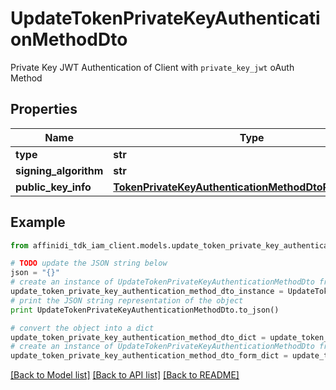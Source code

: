 # UpdateTokenPrivateKeyAuthenticationMethodDto

Private Key JWT Authentication of Client with `private_key_jwt` oAuth Method

## Properties

| Name                  | Type                                                                                                              | Description | Notes      |
| --------------------- | ----------------------------------------------------------------------------------------------------------------- | ----------- | ---------- |
| **type**              | **str**                                                                                                           |             | [optional] |
| **signing_algorithm** | **str**                                                                                                           |             | [optional] |
| **public_key_info**   | [**TokenPrivateKeyAuthenticationMethodDtoPublicKeyInfo**](TokenPrivateKeyAuthenticationMethodDtoPublicKeyInfo.md) |             | [optional] |

## Example

```python
from affinidi_tdk_iam_client.models.update_token_private_key_authentication_method_dto import UpdateTokenPrivateKeyAuthenticationMethodDto

# TODO update the JSON string below
json = "{}"
# create an instance of UpdateTokenPrivateKeyAuthenticationMethodDto from a JSON string
update_token_private_key_authentication_method_dto_instance = UpdateTokenPrivateKeyAuthenticationMethodDto.from_json(json)
# print the JSON string representation of the object
print UpdateTokenPrivateKeyAuthenticationMethodDto.to_json()

# convert the object into a dict
update_token_private_key_authentication_method_dto_dict = update_token_private_key_authentication_method_dto_instance.to_dict()
# create an instance of UpdateTokenPrivateKeyAuthenticationMethodDto from a dict
update_token_private_key_authentication_method_dto_form_dict = update_token_private_key_authentication_method_dto.from_dict(update_token_private_key_authentication_method_dto_dict)
```

[[Back to Model list]](../README.md#documentation-for-models) [[Back to API list]](../README.md#documentation-for-api-endpoints) [[Back to README]](../README.md)
